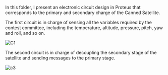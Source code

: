 In this folder, I present an electronic circuit design in Proteus that corresponds to the primary and secondary charge of the Canned Satellite.

The first circuit is in charge of sensing all the variables required by the contest committee, including the temperature, altitude, pressure, pitch, yaw and roll, and so on. 

![C1](https://github.com/alejandro3141592/Canned-Satellite/assets/132953325/7796a818-28fb-4d31-881a-8d936a367b50)

The second circuit is in charge of decoupling the secondary stage of the satellite and sending messages to the primary stage.

![c3](https://github.com/alejandro3141592/Canned-Satellite/assets/132953325/755ab247-622c-4d5d-961f-7310c9f7f0c3)
